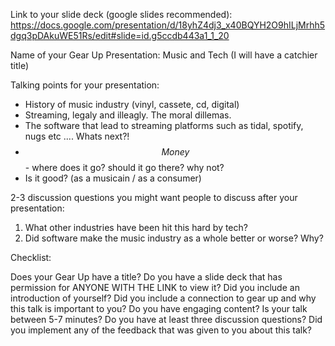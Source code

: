 Link to your slide deck (google slides recommended): https://docs.google.com/presentation/d/18yhZ4dj3_x40BQYH2O9hILjMrhh5dgq3pDAkuWE51Rs/edit#slide=id.g5ccdb443a1_1_20

Name of your Gear Up Presentation: Music and Tech (I will have a catchier title)

Talking points for your presentation:
- History of music industry (vinyl, cassete, cd, digital) 
- Streaming, legaly and illeagly. The moral dillemas. 
- The software that lead to streaming platforms such as tidal, spotify, nugs etc .... Whats next?!
- $$Money$$ - where does it go? should it go there? why not? 
- Is it good? (as a musicain / as a consumer)


2-3 discussion questions you might want people to discuss after your presentation: 
1. What other industries have been hit this hard by tech? 
2. Did software make the music industry as a whole better or worse? Why?




Checklist:

 Does your Gear Up have a title?
 Do you have a slide deck that has permission for ANYONE WITH THE LINK to view it?
 Did you include an introduction of yourself?
 Did you include a connection to gear up and why this talk is important to you?
 Do you have engaging content?
 Is your talk between 5-7 minutes?
 Do you have at least three discussion questions?
 Did you implement any of the feedback that was given to you about this talk?
